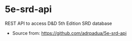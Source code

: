 # 5e-srd-api
REST API to access D&amp;D 5th Edition SRD database

* Source from: https://github.com/adrpadua/5e-srd-api

